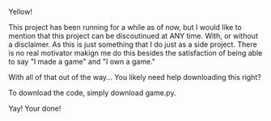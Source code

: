Yellow!

This project has been running for a while as of now, but I would like to mention that this project can be discoutinued at ANY time. With, or without a disclaimer. As this is just something that I do just as a side project. There is no real motivator makign me do this besides the satisfaction of being able to say "I made a game" and "I own a game."

With all of that out of the way... You likely need help downloading this right?

To download the code, simply download game.py.

Yay! Your done!
